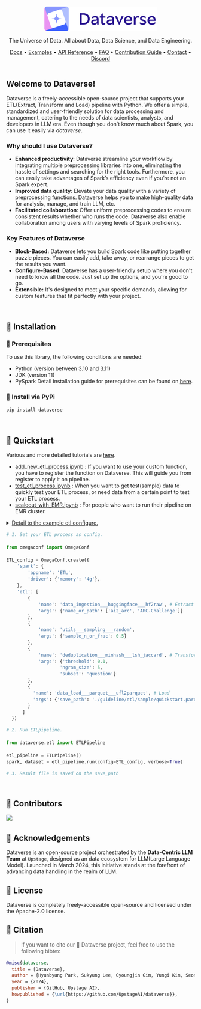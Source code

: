 <div align="center">

<br>
<picture>
  <source media="(prefers-color-scheme: dark)" srcset="docs/images/dataverse_logo-white.png" width=300>
  <source media="(prefers-color-scheme: light)" srcset="docs/images/dataverse_logo-color.png" width=300>
  <img alt="DATAVERSE" src="docs/images/dataverse_logo-color.png" width=300>
</picture>

<br>

The Universe of Data. 
All about Data, Data Science, and Data Engineering.

[Docs](https://data-verse.gitbook.io/docs/) • [Examples](https://github.com/UpstageAI/dataverse/tree/main/examples) • [API Reference](https://data-verse.readthedocs.io/en/latest/) • [FAQ](https://data-verse.gitbook.io/docs/documents/faqs) • [Contribution Guide](https://github.com/UpstageAI/dataverse/blob/main/contribution/CONTRIBUTING.md)  • [Contact](mailto:dataverse@upstage.ai)  • [Discord](https://discord.gg/uC7cmSKwvm)
<br><br>
<div align="left">

## Welcome to Dataverse!
Dataverse is a freely-accessible open-source project that supports your ETL(Extract, Transform and Load) pipeline with Python. We offer a simple, standardized and user-friendly solution for data processing and management, catering to the needs of data scientists, analysts, and developers in LLM era. Even though you don't know much about Spark, you can use it easily via _dataverse_.

### Why should I use Dataverse?
- **Enhanced productivity**: Dataverse streamline your workflow by integrating multiple preprocessing libraries into one, eliminating the hassle of settings and searching for the right tools. Furthermore, you can easily take advantages of Spark’s efficiency even if you’re not an Spark expert.
- **Improved data quality**: Elevate your data quality with a variety of preprocessing functions. Dataverse helps you to make high-quality data for analysis, manage, and train LLM, etc.
- **Facilitated collaboration**: Offer uniform preprocessing codes to ensure consistent results whether who runs the code. Dataverse also enable collaboration among users with varying levels of Spark proficiency.

### Key Features of Dataverse
- **Block-Based:** Dataverse lets you build Spark code like putting together puzzle pieces. You can easily add, take away, or rearrange pieces to get the results you want.
- **Configure-Based:** Dataverse has a user-friendly setup where you don't need to know all the code. Just set up the options, and you're good to go.
- **Extensible:** It's designed to meet your specific demands, allowing for custom features that fit perfectly with your project.
<br>

## 🌌 Installation
### 🌠 Prerequisites
To use this library, the following conditions are needed:
- Python (version between 3.10 and 3.11)
- JDK (version 11)
- PySpark
Detail installation guide for prerequisites can be found on [here](https://data-verse.gitbook.io/docs/installation).

### 🌠 Install via PyPi
```bash
pip install dataverse
```

<br>

## 🌌 Quickstart
Various and more detailed tutorials are [here](https://github.com/UpstageAI/dataverse/tree/main/examples).

- [add_new_etl_process.ipynb](https://github.com/UpstageAI/dataverse/blob/main/examples/etl/ETL_04_add_new_etl_process.ipynb) : If you want to use your custom function, you have to register the function on Dataverse. This will guide you from register to apply it on pipeline.
- [test_etl_process.ipynb](https://github.com/UpstageAI/dataverse/blob/main/examples/etl/ETL_05_test_etl_process.ipynb) : When you want to get test(sample) data to quickly test your ETL process, or need data from a certain point to test your ETL process.
- [scaleout_with_EMR.ipynb](https://github.com/UpstageAI/dataverse/blob/main/examples/etl/ETL_06_scaleout_with_EMR.ipynb) : For people who want to run their pipeline on EMR cluster.


<details>
    <summary><u>Detail to the example etl configure.</u></summary>
    <ul></ul>
    <ul>
        <li style="line-height:250%;"> <b>data_ingestion___huggingface___hf2raw </b></li>
        Load dataset from <a href="https://huggingface.co/datasets/allenai/ai2_arc">Hugging Face</a>, which contains a total of 2.59k rows.
    </ul>
    <ul>
        <li style="line-height:250%;"> <b>utils___sampling___random </b></li>
        To decrease the dataset size, randomly subsample 50% of data to reduce the size of dataset, with a default seed value of 42. <br/>
        This will reduce the dataset to 1.29k rows. 
    </ul>
    <ul>
        <li style="line-height:250%;"> <b>deduplication___minhash___lsh_jaccard </b></li>
        Deduplicate by <code>question</code> column, 5-gram minhash jaccard similarity threshold of 0.1.
    </ul>
    <ul>
        <li style="line-height:250%;"> <b>data_load___parquet___ufl2parquet </b></li>
        Save the processed dataset as a Parquet file to <code>./guideline/etl/sample/quickstart.parquet</code>.<br/>
        The final dataset comprises around 1.14k rows.
    </ul>
</details>

```python
# 1. Set your ETL process as config.

from omegaconf import OmegaConf

ETL_config = OmegaConf.create({
    'spark': {
        'appname': 'ETL',
        'driver': {'memory': '4g'},
    },
    'etl': [
        { 
            'name': 'data_ingestion___huggingface___hf2raw', # Extract
            'args': {'name_or_path': ['ai2_arc', 'ARC-Challenge']}
        },
        {
            'name': 'utils___sampling___random',
            'args': {'sample_n_or_frac': 0.5}
        },
        {
            'name': 'deduplication___minhash___lsh_jaccard', # Transform
            'args': {'threshold': 0.1,
                    'ngram_size': 5,
                    'subset': 'question'}
        },
        {
          'name': 'data_load___parquet___ufl2parquet', # Load
          'args': {'save_path': './guideline/etl/sample/quickstart.parquet'}
        }
      ]
  })
```


```python
# 2. Run ETLpipeline.

from dataverse.etl import ETLPipeline

etl_pipeline = ETLPipeline()
spark, dataset = etl_pipeline.run(config=ETL_config, verbose=True)
```
```python
# 3. Result file is saved on the save_path
```
<br>


## 🌌 Contributors
<a href="https://github.com/UpstageAI/dataverse/graphs/contributors">
  <img src="https://contrib.rocks/image?repo=UpstageAI/dataverse" />
</a>

## 🌌 Acknowledgements

Dataverse is an open-source project orchestrated by the **Data-Centric LLM Team** at `Upstage`, designed as an data ecosystem for LLM(Large Language Model). Launched in March 2024, this initiative stands at the forefront of advancing data handling in the realm of LLM.

## 🌌 License
Dataverse is completely freely-accessible open-source and licensed under the Apache-2.0 license.


## 🌌 Citation
> If you want to cite our 🌌 Dataverse project, feel free to use the following bibtex

```bibtex
@misc{dataverse,
  title = {Dataverse},
  author = {Hyunbyung Park, Sukyung Lee, Gyoungjin Gim, Yungi Kim, Seonghoon Yang, Jihoo Kim, Changbae Ahn, Chanjun Park},
  year = {2024},
  publisher = {GitHub, Upstage AI},
  howpublished = {\url{https://github.com/UpstageAI/dataverse}},
}
```
